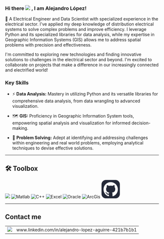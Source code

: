 ### Hi there <img src="https://user-images.githubusercontent.com/74038190/214644152-52f47eb3-5e31-4f47-8758-05c9468d5596.gif" width="30px"> , I am Alejandro López! 


 🔌 A Electrical Engineer and Data Scientist with specialized experience in the electrical sector. I've applied my deep knowledge of distribution electrical systems to solve complex problems and improve efficiency. I leverage Python and its specialized libraries for data analysis, while my expertise in Geographic Information Systems (GIS) allows me to address spatial problems with precision and effectiveness.

I'm committed to exploring new technologies and finding innovative solutions to challenges in the electrical sector and beyond. I'm excited to collaborate on projects that make a difference in our increasingly connected and electrified world!

 ### Key Skills
 
- ⚡ **Data Analysis:** Mastery in utilizing Python and its versatile libraries for comprehensive data analysis, from data wrangling to advanced visualization.

- 🗺️ **GIS:** Proficiency in Geographic Information System tools, empowering spatial analysis and visualization for informed decision-making.

- 🧰 **Problem Solving:** Adept at identifying and addressing challenges within engineering and real world problems, employing analytical techniques to devise effective solutions.

---
## 🛠️ Toolbox
<img src="https://user-images.githubusercontent.com/25181517/183423507-c056a6f9-1ba8-4312-a350-19bcbc5a8697.png" alta="Python" width="60px" /> <img src="https://user-images.githubusercontent.com/25181517/192106593-610ee31c-995e-4f24-b8e1-0f18eead6fae.png" alt="Matlab" width="60px"/> <img src="https://user-images.githubusercontent.com/25181517/192106073-90fffafe-3562-4ff9-a37e-c77a2da0ff58.png" alt="C++" width="60px"/> <img src="https://upload.wikimedia.org/wikipedia/commons/thumb/3/34/Microsoft_Office_Excel_%282019%E2%80%93present%29.svg/1101px-Microsoft_Office_Excel_%282019%E2%80%93present%29.svg.png" alt="Excel" width="60px"/> <img src="https://user-images.githubusercontent.com/25181517/117208736-bdedc080-adf5-11eb-912f-61c7d43705f6.png" alt="Oracle" width="60px" /> <img src="https://upload.wikimedia.org/wikipedia/commons/thumb/d/df/ArcGIS_logo.png/800px-ArcGIS_logo.png" alt="ArcGis" width="60px"/> <img src="https://raw.githubusercontent.com/tandpfun/skill-icons/main/icons/Github-Dark.svg" alt="Github" width="60px"/>

---
## Contact me
<table style="width: 100%; border: none;">
  <tr style="border: none;">
    <td style="text-align: center; border: none;">
      <img src="https://user-images.githubusercontent.com/74038190/235294012-0a55e343-37ad-4b0f-924f-c8431d9d2483.gif" width="60px">
    </td>
    <td style="vertical-align: middle; border: none;">
      www.linkedin.com/in/alejandro-lopez-aguirre-421b7b1b1
    </td>
  </tr>
</table>
 
<!--
**Zarcasmo/Zarcasmo** is a ✨ _special_ ✨ repository because its `README.md` (this file) appears on your GitHub profile.

Here are some ideas to get you started:

- 🔭 I’m currently working on ...
- 🌱 I’m currently learning ...
- 👯 I’m looking to collaborate on ...
- 🤔 I’m looking for help with ...
- 💬 Ask me about ...
- 📫 How to reach me: ...
- 😄 Pronouns: ...
- ⚡ Fun fact: ...
-->
